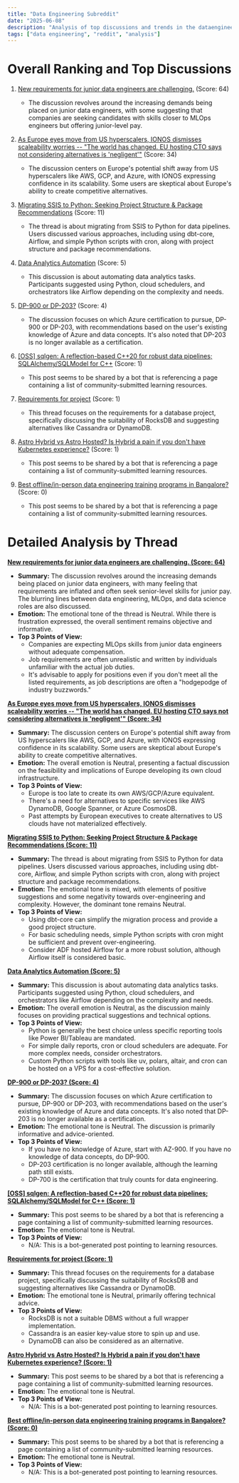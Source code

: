 ```yaml
---
title: "Data Engineering Subreddit"
date: "2025-06-08"
description: "Analysis of top discussions and trends in the dataengineering subreddit"
tags: ["data engineering", "reddit", "analysis"]
---
```


# Overall Ranking and Top Discussions
1.  [New requirements for junior data engineers are challenging.](https://www.reddit.com/r/dataengineering/comments/1l6b8g6/new_requirements_for_junior_data_engineers_are/) (Score: 64)
    *   The discussion revolves around the increasing demands being placed on junior data engineers, with some suggesting that companies are seeking candidates with skills closer to MLOps engineers but offering junior-level pay.

2.  [As Europe eyes move from US hyperscalers, IONOS dismisses scaleability worries -- "The world has changed. EU hosting CTO says not considering alternatives is 'negligent'"](https://www.theregister.com/2025/06/06/ionos_dismisses_scalability_worries_interview/) (Score: 34)
    *   The discussion centers on Europe's potential shift away from US hyperscalers like AWS, GCP, and Azure, with IONOS expressing confidence in its scalability. Some users are skeptical about Europe's ability to create competitive alternatives.

3.  [Migrating SSIS to Python: Seeking Project Structure & Package Recommendations](https://www.reddit.com/r/dataengineering/comments/1l6bmmx/migrating_ssis_to_python_seeking_project/) (Score: 11)
    *   The thread is about migrating from SSIS to Python for data pipelines. Users discussed various approaches, including using dbt-core, Airflow, and simple Python scripts with cron, along with project structure and package recommendations.

4.  [Data Analytics Automation](https://www.reddit.com/r/dataengineering/comments/1l6ekjd/data_analytics_automation/) (Score: 5)
    *   This discussion is about automating data analytics tasks. Participants suggested using Python, cloud schedulers, and orchestrators like Airflow depending on the complexity and needs.

5.  [DP-900 or DP-203?](https://www.reddit.com/r/dataengineering/comments/1l5whwv/dp900_or_dp203/) (Score: 4)
    *   The discussion focuses on which Azure certification to pursue, DP-900 or DP-203, with recommendations based on the user's existing knowledge of Azure and data concepts. It's also noted that DP-203 is no longer available as a certification.

6.  [[OSS] sqlgen: A reflection-based C++20 for robust data pipelines; SQLAlchemy/SQLModel for C++](https://www.reddit.com/r/dataengineering/comments/1l6a9mp/oss_sqlgen_a_reflectionbased_c20_for_robust_data/) (Score: 1)
    *   This post seems to be shared by a bot that is referencing a page containing a list of community-submitted learning resources.

7.  [Requirements for project](https://www.reddit.com/r/dataengineering/comments/1l6cjk5/requirements_for_project/) (Score: 1)
    *   This thread focuses on the requirements for a database project, specifically discussing the suitability of RocksDB and suggesting alternatives like Cassandra or DynamoDB.

8.  [Astro Hybrid vs Astro Hosted? Is Hybrid a pain if you don't have Kubernetes experience?](https://www.reddit.com/r/dataengineering/comments/1l6kel1/astro_hybrid_vs_astro_hosted_is_hybrid_a_pain_if/) (Score: 1)
    *   This post seems to be shared by a bot that is referencing a page containing a list of community-submitted learning resources.

9.  [Best offline/in-person data engineering training programs in Bangalore?](https://www.reddit.com/r/dataengineering/comments/1l662um/best_offlineinperson_data_engineering_training/) (Score: 0)
    *   This post seems to be shared by a bot that is referencing a page containing a list of community-submitted learning resources.

# Detailed Analysis by Thread
**[New requirements for junior data engineers are challenging. (Score: 64)](https://www.reddit.com/r/dataengineering/comments/1l6b8g6/new_requirements_for_junior_data_engineers_are/)**
*  **Summary:**  The discussion revolves around the increasing demands being placed on junior data engineers, with many feeling that requirements are inflated and often seek senior-level skills for junior pay. The blurring lines between data engineering, MLOps, and data science roles are also discussed.
*  **Emotion:** The emotional tone of the thread is Neutral. While there is frustration expressed, the overall sentiment remains objective and informative.
*  **Top 3 Points of View:**
    *   Companies are expecting MLOps skills from junior data engineers without adequate compensation.
    *   Job requirements are often unrealistic and written by individuals unfamiliar with the actual job duties.
    *   It's advisable to apply for positions even if you don't meet all the listed requirements, as job descriptions are often a "hodgepodge of industry buzzwords."

**[As Europe eyes move from US hyperscalers, IONOS dismisses scaleability worries -- "The world has changed. EU hosting CTO says not considering alternatives is 'negligent'" (Score: 34)](https://www.theregister.com/2025/06/06/ionos_dismisses_scalability_worries_interview/)**
*  **Summary:**  The discussion centers on Europe's potential shift away from US hyperscalers like AWS, GCP, and Azure, with IONOS expressing confidence in its scalability. Some users are skeptical about Europe's ability to create competitive alternatives.
*  **Emotion:** The overall emotion is Neutral, presenting a factual discussion on the feasibility and implications of Europe developing its own cloud infrastructure.
*  **Top 3 Points of View:**
    *   Europe is too late to create its own AWS/GCP/Azure equivalent.
    *   There's a need for alternatives to specific services like AWS DynamoDB, Google Spanner, or Azure CosmosDB.
    *   Past attempts by European executives to create alternatives to US clouds have not materialized effectively.

**[Migrating SSIS to Python: Seeking Project Structure & Package Recommendations (Score: 11)](https://www.reddit.com/r/dataengineering/comments/1l6bmmx/migrating_ssis_to_python_seeking_project/)**
*  **Summary:**  The thread is about migrating from SSIS to Python for data pipelines. Users discussed various approaches, including using dbt-core, Airflow, and simple Python scripts with cron, along with project structure and package recommendations.
*  **Emotion:** The emotional tone is mixed, with elements of positive suggestions and some negativity towards over-engineering and complexity. However, the dominant tone remains Neutral.
*  **Top 3 Points of View:**
    *   Using dbt-core can simplify the migration process and provide a good project structure.
    *   For basic scheduling needs, simple Python scripts with cron might be sufficient and prevent over-engineering.
    *   Consider ADF hosted Airflow for a more robust solution, although Airflow itself is considered basic.

**[Data Analytics Automation (Score: 5)](https://www.reddit.com/r/dataengineering/comments/1l6ekjd/data_analytics_automation/)**
*  **Summary:**  This discussion is about automating data analytics tasks. Participants suggested using Python, cloud schedulers, and orchestrators like Airflow depending on the complexity and needs.
*  **Emotion:** The overall emotion is Neutral, as the discussion mainly focuses on providing practical suggestions and technical options.
*  **Top 3 Points of View:**
    *   Python is generally the best choice unless specific reporting tools like Power BI/Tableau are mandated.
    *   For simple daily reports, cron or cloud schedulers are adequate. For more complex needs, consider orchestrators.
    *   Custom Python scripts with tools like uv, polars, altair, and cron can be hosted on a VPS for a cost-effective solution.

**[DP-900 or DP-203? (Score: 4)](https://www.reddit.com/r/dataengineering/comments/1l5whwv/dp900_or_dp203/)**
*  **Summary:**  The discussion focuses on which Azure certification to pursue, DP-900 or DP-203, with recommendations based on the user's existing knowledge of Azure and data concepts. It's also noted that DP-203 is no longer available as a certification.
*  **Emotion:** The emotional tone is Neutral. The discussion is primarily informative and advice-oriented.
*  **Top 3 Points of View:**
    *   If you have no knowledge of Azure, start with AZ-900. If you have no knowledge of data concepts, do DP-900.
    *   DP-203 certification is no longer available, although the learning path still exists.
    *   DP-700 is the certification that truly counts for data engineering.

**[[OSS] sqlgen: A reflection-based C++20 for robust data pipelines; SQLAlchemy/SQLModel for C++ (Score: 1)](https://www.reddit.com/r/dataengineering/comments/1l6a9mp/oss_sqlgen_a_reflectionbased_c20_for_robust_data/)**
*  **Summary:**  This post seems to be shared by a bot that is referencing a page containing a list of community-submitted learning resources.
*  **Emotion:** The emotional tone is Neutral.
*  **Top 3 Points of View:**
    *   N/A: This is a bot-generated post pointing to learning resources.

**[Requirements for project (Score: 1)](https://www.reddit.com/r/dataengineering/comments/1l6cjk5/requirements_for_project/)**
*  **Summary:**  This thread focuses on the requirements for a database project, specifically discussing the suitability of RocksDB and suggesting alternatives like Cassandra or DynamoDB.
*  **Emotion:** The emotional tone is Neutral, primarily offering technical advice.
*  **Top 3 Points of View:**
    *   RocksDB is not a suitable DBMS without a full wrapper implementation.
    *   Cassandra is an easier key-value store to spin up and use.
    *   DynamoDB can also be considered as an alternative.

**[Astro Hybrid vs Astro Hosted? Is Hybrid a pain if you don't have Kubernetes experience? (Score: 1)](https://www.reddit.com/r/dataengineering/comments/1l6kel1/astro_hybrid_vs_astro_hosted_is_hybrid_a_pain_if/)**
*  **Summary:**  This post seems to be shared by a bot that is referencing a page containing a list of community-submitted learning resources.
*  **Emotion:** The emotional tone is Neutral.
*  **Top 3 Points of View:**
    *   N/A: This is a bot-generated post pointing to learning resources.

**[Best offline/in-person data engineering training programs in Bangalore? (Score: 0)](https://www.reddit.com/r/dataengineering/comments/1l662um/best_offlineinperson_data_engineering_training/)**
*  **Summary:**  This post seems to be shared by a bot that is referencing a page containing a list of community-submitted learning resources.
*  **Emotion:** The emotional tone is Neutral.
*  **Top 3 Points of View:**
    *   N/A: This is a bot-generated post pointing to learning resources.
